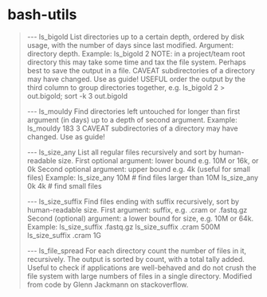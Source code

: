 # bash-utils

> --- ls_bigold
>   List directories up to a certain depth, ordered by disk usage,
>   with the number of days since last modified.
>   Argument: directory depth.
>   Example:
>   ls_bigold 2
>   NOTE: in a project/team root directory this may take some time and
>   tax the file system. Perhaps best to save the output in a file.
>   CAVEAT subdirectories of a directory may have changed. Use as guide!
>   USEFUL order the output by the third column to group directories together,
>     e.g. ls_bigold 2 > out.bigold; sort -k 3 out.bigold
> 
> --- ls_mouldy
>   Find directories left untouched for longer than first argument (in days)
>   up to a depth of second argument.
>   Example:
>   ls_mouldy 183 3
>   CAVEAT subdirectories of a directory may have changed. Use as guide!
> 
> --- ls_size_any
>   List all regular files recursively and sort by human-readable size.
>   First optional argument:   lower bound e.g. 10M or 16k, or 0k
>   Second optional argument:  upper bound e.g. 4k (useful for small files)
>   Example:
>   ls_size_any 10M     # find files larger than 10M
>   ls_size_any 0k 4k   # find small files
> 
> --- ls_size_suffix
>   Find files ending with suffix recursively, sort by human-readable size.
>   First argument: suffix, e.g. .cram or .fastq.gz
>   Second (optional) argument: a lower bound for size, e.g. 10M or 64k.
>   Example:
>   ls_size_suffix .fastq.gz
>   ls_size_suffix .cram 500M
>   ls_size_suffix .cram 1G
> 
> --- ls_file_spread
>   For each directory count the number of files in it, recursively.
>   The output is sorted by count, with a total tally added.
>   Useful to check if applications are well-behaved and do not
>   crush the file system with large numbers of files in a single directory.
>   Modified from code by Glenn Jackmann on stackoverflow.
